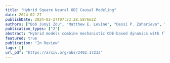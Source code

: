 ```yaml
---
title: "Hybrid Square Neural ODE Causal Modeling"
date: 2024-02-27
publishDate: 2024-02-27T07:23:28.587662Z
authors: ["Bob Junyi Zou", "Matthew E. Levine", "Dessi P. Zaharieva", "Ramesh Johari", "Emily Fox"]
publication_types: ["2"]
abstract: "Hybrid models combine mechanistic ODE-based dynamics with flexible and expressive neural network components. Such models have grown rapidly in popularity, especially in scientific domains where such ODE-based modeling offers important interpretability and validated causal grounding (e.g., for counterfactual reasoning). The incorporation of mechanistic models also provides inductive bias in standard blackbox modeling approaches, critical when learning from small datasets or partially observed, complex systems. Unfortunately, as hybrid models become more flexible, the causal grounding provided by the mechanistic model can quickly be lost. We address this problem by leveraging another common source of domain knowledge: ranking of treatment effects for a set of interventions, even if the precise treatment effect is unknown. We encode this information in a causal loss that we combine with the standard predictive loss to arrive at a hybrid loss that biases our learning towards causally valid hybrid models. We demonstrate our ability to achieve a win-win -- state-of-the-art predictive performance and causal validity -- in the challenging task of modeling glucose dynamics during exercise."
featured: true
publication: "In Review"
tags: []
url_pdf: "https://arxiv.org/abs/2402.17233"
---
```

